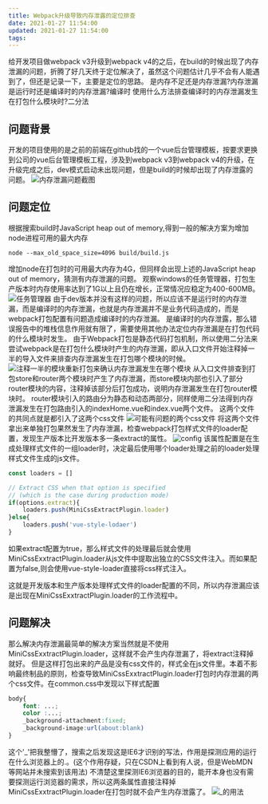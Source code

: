 ```yaml
---
title: Webpack升级导致内存泄露的定位排查
date: 2021-01-27 11:54:00
updated: 2021-01-27 11:54:00
tags:
---
```

给开发项目做webpack v3升级到webpack v4的之后，在build的时候出现了内存泄漏的问题，折腾了好几天终于定位解决了，虽然这个问题估计几乎不会有人能遇到了，但还是记录一下，主要是定位的思路。
是内存不足还是内存泄漏?内存泄漏
是运行时还是编译时的内存泄漏?编译时
使用什么方法排查编译时的内存泄漏发生在打包什么模块时?二分法

## 问题背景
开发的项目使用的是之前的前端在github找的一个vue后台管理模板，按要求更换到公司的vue后台管理模板工程，涉及到webpack v3到webpack v4的升级，在升级完成之后，dev模式启动未出现问题，但是build的时候却出现了内存泄露的问题。
![内存泄漏问题截图](https://s3.bmp.ovh/imgs/2022/04/05/e36cefe5c968e771.png "内存泄漏问题截图")
## 问题定位
根据搜索build时JavaScript heap out of memory,得到一般的解决方案为增加node进程可用的最大内存
```shell
node --max_old_space_size=4096 build/build.js
```
增加node在打包时的可用最大内存为4G，但同样会出现上述的JavaScript heap out of memory，猜测有内存泄漏的问题。
观察windows的任务管理器，打包生产版本时内存使用率达到了1G以上且仍在增长，正常情况应稳定为400-600MB。
![任务管理器](https://s3.bmp.ovh/imgs/2022/04/05/f3cb5c76024f899c.png "任务管理器")
由于dev版本并没有这样的问题，所以应该不是运行时的内存泄漏，而是编译时的内存泄漏，也就是内存泄漏并不是业务代码造成的，而是webpack打包配置有问题造成编译时的内存泄漏。
是编译时的内存泄露，那么错误报告中的堆栈信息作用就有限了，需要使用其他办法定位内存泄漏是在打包代码的什么模块时发生。
由于Webpack打包是静态代码打包机制，所以使用二分法来尝试webpack是在打包什么模块时产生的内存泄漏，即从入口文件开始注释掉一半的导入文件来排查内存泄漏发生在打包哪个模块的时候。
![注释一半的模块重新打包来确认内存泄漏发生在哪个模块](https://s3.bmp.ovh/imgs/2022/04/05/609ad8f0e0bd1da9.png "注释一半的模块重新打包来确认内存泄漏发生在哪个模块")
从入口文件排查到打包store和router两个模块时产生了内存泄漏，而store模块内部也引入了部分router模块的内容，注释掉该部分后打包成功，说明内存泄漏发生在打包router模块时。
router模块引入的路由分为静态和动态两部分，同样使用二分法得到内存泄漏发生在打包路由引入的indexHome.vue和index.vue两个文件。
这两个文件的共同点就是都引入了这两个css文件
![可能有问题的两个css文件](https://s3.bmp.ovh/imgs/2022/04/05/3d4804667a18189b.png "可能有问题的两个css文件")
将这两个文件拿出来单独打包果然发生了内存泄漏，检查webpack打包样式文件的loader配置，发现生产版本比开发版本多一条extract的属性。
![config](https://s3.bmp.ovh/imgs/2022/04/05/6d65c0e19dc673d9.png "config")
该属性配置是在生成处理样式文件的一组loader时，决定最后使用哪个loader处理之前的loader处理样式文件生成的js文件。
```javascript
const loaders = []

// Extract CSS when that option is specified
// (which is the case during production mode)
if(options.extract){
    loaders.push(MiniCssExtractPlugin.loader)
}else{
    loaders.push('vue-style-lodaer')
}
```
如果extract配置为true，那么样式文件的处理最后就会使用MiniCssExxtractPlugin.loader从js文件中提取出独立的CSS文件注入。而如果配置为false,则会使用vue-style-loader直接将css样式注入。

这就是开发版本和生产版本处理样式文件的loader配置的不同，所以内存泄漏应该是出现在MiniCssExxtractPlugin.loader的工作流程中。

## 问题解决
那么解决内存泄漏最简单的解决方案当然就是不使用MiniCssExxtractPlugin.loader，这样就不会产生内存泄漏了，将extract注释掉就好。
但是这样打包出来的产品是没有css文件的，样式全在js文件里。本着不影响最终制品的原则，检查导致MiniCssExxtractPlugin.loader打包时内存泄漏的两个css文件。在common.css中发现以下样式配置
```css
body{
    font: ...;
    color :...;
    _background-attachment:fixed;
    _background-image:url(about:blank)
}
```
这个'_'把我整懵了，搜索之后发现这是IE6才识别的写法，作用是探测应用的运行在什么浏览器上的.。(这个作用存疑，只在CSDN上看到有人说，但是WebMDN等网站并未搜索到该用法)
不清楚这里探测IE6浏览器的目的，能开本身也没有需要探测运行浏览器的需求，所以这两条属性直接注释掉MiniCssExxtractPlugin.loader在打包时就不会产生内存泄露了。
![_的用法](https://s3.bmp.ovh/imgs/2022/04/05/609ad8f0e0bd1da9.png "_的用法")